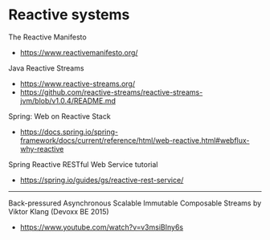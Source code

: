 # Reactive systems

The Reactive Manifesto
- https://www.reactivemanifesto.org/

Java Reactive Streams
- https://www.reactive-streams.org/
- https://github.com/reactive-streams/reactive-streams-jvm/blob/v1.0.4/README.md

Spring: Web on Reactive Stack
- https://docs.spring.io/spring-framework/docs/current/reference/html/web-reactive.html#webflux-why-reactive

Spring Reactive RESTful Web Service tutorial
- https://spring.io/guides/gs/reactive-rest-service/

---

Back-pressured Asynchronous Scalable Immutable Composable Streams by Viktor Klang (Devoxx BE 2015)
- https://www.youtube.com/watch?v=v3msiBIny6s
